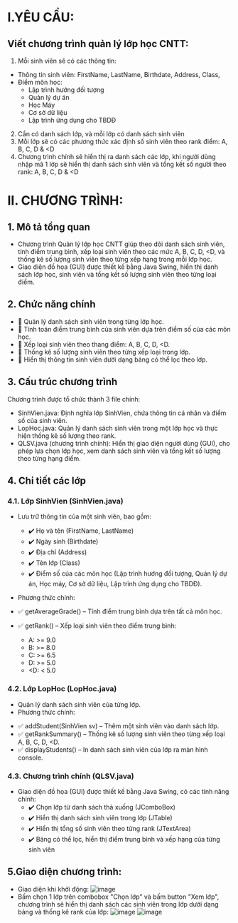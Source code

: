 # I.YÊU CẦU: 
## Viết chương trình quản lý lớp học CNTT:
1. Mỗi sinh viên sẽ có các thông tin:
  - Thông tin sinh viên: FirstName, LastName, Birthdate, Address, Class,
  - Điểm môn học:
    + Lập trình hướng đối tượng
    + Quản lý dự án
    + Học Máy
    + Cơ sở dữ liệu
    + Lập trình ứng dụng cho TBDĐ
2. Cần có danh sách lớp, và mỗi lớp có danh sách sinh viên
3. Mỗi lớp sẽ có các phương thức xác định số sinh viên theo rank điểm: A, B, C, D & <D
4. Chương trình chính sẽ hiển thị ra danh sách các lớp, khi người dùng nhập mã 1 lớp sẽ hiển thị danh sách sinh viên và tổng kết số người theo rank: A, B, C, D & <D

# II. CHƯƠNG TRÌNH:
## 1. Mô tả tổng quan
- Chương trình Quản lý lớp học CNTT giúp theo dõi danh sách sinh viên, tính điểm trung bình, xếp loại sinh viên theo các mức A, B, C, D, <D, và thống kê số lượng sinh viên theo từng xếp hạng trong mỗi lớp học.
- Giao diện đồ họa (GUI) được thiết kế bằng Java Swing, hiển thị danh sách lớp học, sinh viên và tổng kết số lượng sinh viên theo từng loại điểm.

## 2. Chức năng chính
- 🔹 Quản lý danh sách sinh viên trong từng lớp học.
- 🔹 Tính toán điểm trung bình của sinh viên dựa trên điểm số của các môn học.
- 🔹 Xếp loại sinh viên theo thang điểm: A, B, C, D, <D.
- 🔹 Thống kê số lượng sinh viên theo từng xếp loại trong lớp.
- 🔹 Hiển thị thông tin sinh viên dưới dạng bảng có thể lọc theo lớp.

## 3. Cấu trúc chương trình
Chương trình được tổ chức thành 3 file chính:
- SinhVien.java: Định nghĩa lớp SinhVien, chứa thông tin cá nhân và điểm số của sinh viên.
- LopHoc.java: Quản lý danh sách sinh viên trong một lớp học và thực hiện thống kê số lượng theo rank.
- QLSV.java (chương trình chính): Hiển thị giao diện người dùng (GUI), cho phép lựa chọn lớp học, xem danh sách sinh viên và tổng kết số lượng theo từng hạng điểm.

## 4. Chi tiết các lớp
### 4.1. Lớp SinhVien (SinhVien.java)
- Lưu trữ thông tin của một sinh viên, bao gồm:
  + ✔️ Họ và tên (FirstName, LastName)
  + ✔️ Ngày sinh (Birthdate)
  + ✔️ Địa chỉ (Address)
  + ✔️ Tên lớp (Class)
  + ✔️ Điểm số của các môn học (Lập trình hướng đối tượng, Quản lý dự án, Học máy, Cơ sở dữ liệu, Lập trình ứng dụng cho TBDĐ).

- Phương thức chính:
- ✅ getAverageGrade() – Tính điểm trung bình dựa trên tất cả môn học.
- ✅ getRank() – Xếp loại sinh viên theo điểm trung bình:
  + A: >= 9.0
  + B: >= 8.0
  + C: >= 6.5
  + D: >= 5.0
  + <D: < 5.0
    
### 4.2. Lớp LopHoc (LopHoc.java)
- Quản lý danh sách sinh viên của từng lớp.
- Phương thức chính:
+ ✅ addStudent(SinhVien sv) – Thêm một sinh viên vào danh sách lớp.
+ ✅ getRankSummary() – Thống kê số lượng sinh viên theo từng xếp loại A, B, C, D, <D.
+ ✅ displayStudents() – In danh sách sinh viên của lớp ra màn hình console.

### 4.3. Chương trình chính (QLSV.java)
- Giao diện đồ họa (GUI) được thiết kế bằng Java Swing, có các tính năng chính:
  + ✔️ Chọn lớp từ danh sách thả xuống (JComboBox)
  + ✔️ Hiển thị danh sách sinh viên trong lớp (JTable)
  + ✔️ Hiển thị tổng số sinh viên theo từng rank (JTextArea)
  + ✔️ Bảng có thể lọc, hiển thị điểm trung bình và xếp hạng của từng sinh viên

## 5.Giao diện chương trình:
- Giao diện khi khởi động:
![image](https://github.com/user-attachments/assets/d171c5b6-181a-44a8-9208-27da9e04f581)
- Bấm chọn 1 lớp trên combobox "Chọn lớp" và bấm button "Xem lớp", chương trình sẽ hiển thị danh sách các sinh viên trong lớp dưới dạng bảng và thống kê rank của lớp:
![image](https://github.com/user-attachments/assets/ad7b9f96-43fd-4369-b46e-4a5c1127cc6b)
![image](https://github.com/user-attachments/assets/3ee4f70a-3549-4365-ab36-c3d3b5bf17ca)
